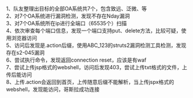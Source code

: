 1、队友整理出目标的全部OA系统共7个，包含致远、泛微、等  
2、对7个OA系统进行漏洞检测，发现不存在Nday漏洞  
3、对7个OA系统所在ip进行全端口（65535个）扫描  
4、依次审查每个端口信息，发现一个端口支持put、delete方法，比较可疑，使用浏览器访问  
5、访问后发现是.action后缀，使用ABC_123的struts2漏洞检测工具检测，发现存在s2-045漏洞  
6、尝试执行命令，发现返回connection reset，应该是有waf  
7、尝试上传jsp格式的webshell，访问后发现403，尝试上传txt格式的文件，上传后能访问  
8、上传.action会返回到首页，上传随意后缀不能解析，当上传jspx格式的webshell，发现能访问，哥斯拉成功连接  
